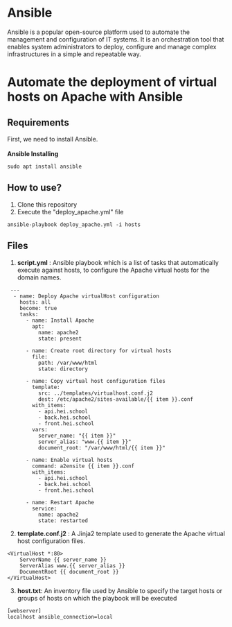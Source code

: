 # Ansible 
Ansible is a popular open-source platform used to automate the management and configuration of IT systems. It is an orchestration tool that enables system administrators to deploy, configure and manage complex infrastructures in a simple and repeatable way.
# Automate the deployment of virtual hosts on Apache with Ansible

## Requirements
First, we need to install Ansible. <br><br>
**Ansible Installing**<br>
```
sudo apt install ansible
```

## How to use?
1. Clone this repository<br>
2. Execute the "deploy_apache.yml" file<br>
```
ansible-playbook deploy_apache.yml -i hosts
```
## Files
1. **script.yml** : Ansible playbook which is a list of tasks that automatically execute against hosts, to configure the Apache virtual hosts for the domain names. <br>
```
 ---
  - name: Deploy Apache virtualHost configuration
    hosts: all
    become: true
    tasks:
      - name: Install Apache
        apt:
          name: apache2
          state: present

      - name: Create root directory for virtual hosts
        file:
          path: /var/www/html
          state: directory

      - name: Copy virtual host configuration files
        template:
          src: ../templates/virtualhost.conf.j2
          dest: /etc/apache2/sites-available/{{ item }}.conf
        with_items:
          - api.hei.school
          - back.hei.school
          - front.hei.school
        vars:
          server_name: "{{ item }}"
          server_alias: "www.{{ item }}"
          document_root: "/var/www/html/{{ item }}"

      - name: Enable virtual hosts
        command: a2ensite {{ item }}.conf
        with_items:
          - api.hei.school
          - back.hei.school
          - front.hei.school

      - name: Restart Apache
        service:
          name: apache2
          state: restarted
```

2. **template.conf.j2** :  A Jinja2 template used to generate the Apache virtual host configuration files.<br>
```
<VirtualHost *:80>
    ServerName {{ server_name }}
    ServerAlias www.{{ server_alias }}
    DocumentRoot {{ document_root }}
</VirtualHost>
```
3. **host.txt**: An inventory file used by Ansible to specify the target hosts or groups of hosts on which the playbook will be executed
```
[webserver]
localhost ansible_connection=local
```

